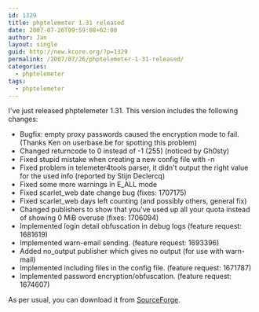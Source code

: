 ```yaml
---
id: 1329
title: phptelemeter 1.31 released
date: 2007-07-26T09:59:08+02:00
author: Jan
layout: single
guid: http://new.kcore.org/?p=1329
permalink: /2007/07/26/phptelemeter-1-31-released/
categories:
  - phptelemeter
tags:
  - phptelemeter
---
```

I've just released phptelemeter 1.31. This version includes the following changes:

  * Bugfix: empty proxy passwords caused the encryption mode to fail. (Thanks Ken on userbase.be for spotting this problem)
  * Changed returncode to 0 instead of -1 (255) (noticed by Gh0sty)
  * Fixed stupid mistake when creating a new config file with -n
  * Fixed problem in telemeter4tools parser, it didn't output the right value for the used info (reported by Stijn Declercq)
  * Fixed some more warnings in E_ALL mode
  * Fixed scarlet_web date change bug (fixes: 1707175)
  * Fixed scarlet_web days left counting (and possibly others, general fix)
  * Changed publishers to show that you've used up all your quota instead of showing 0 MiB overuse (fixes: 1706094)
  * Implemented login detail obfuscation in debug logs (feature request: 1681619)
  * Implemented warn-email sending. (feature request: 1693396)
  * Added no_output publisher which gives no output (for use with warn-mail)
  * Implemented including files in the config file. (feature request: 1671787)
  * Implemented password encryption/obfuscation. (feature request: 1674607)

As per usual, you can download it from <a href="http://sourceforge.net/projects/phptelemeter" target="_blank">SourceForge</a>.